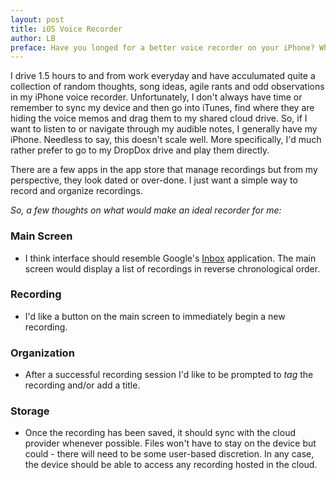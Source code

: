 ```yaml
---
layout: post
title: iOS Voice Recorder
author: LB
preface: Have you longed for a better voice recorder on your iPhone? What does that voice recorder look like? I would like a voice recorder that automatically saves recordings to a cloud provider like <a href="https://www.dropbox.com/">DropBox</a> or <a href="https://onedrive.live.com/about/en-us/">One Drive</a> so that I can immediately access them in an arbitrary way from arbitrary locations.
---
```

I drive 1.5 hours to and from work everyday and have acculumated quite a collection of random thoughts, song ideas, agile rants and odd observations in my iPhone voice recorder. Unfortunately, I don't always have time or remember to sync my device and then go into iTunes, find where they are hiding the voice memos and drag them to my shared cloud drive. So, if I want to listen to or navigate through my audible notes, I generally have my iPhone. Needless to say, this doesn't scale well. More specifically, I'd much rather prefer to go to my DropDox drive and play them directly.

There are a few apps in the app store that manage recordings but from my perspective, they look dated or over-done. I just want a simple way to record and organize recordings.

*So, a few thoughts on what would make an ideal recorder for me:*

### Main Screen

- I think interface should resemble Google's [Inbox](https://itunes.apple.com/us/app/inbox-by-gmail-new-email-app/id905060486?mt=8) application. The main screen would display a list of recordings in reverse chronological order.

### Recording

- I'd like a button on the main screen to immediately begin a new recording.

### Organization

- After a successful recording session I'd like to be prompted to *tag* the recording and/or add a title.

### Storage

- Once the recording has been saved, it should sync with the cloud provider whenever possible. Files won't have to stay on the device but could - there will need to be some user-based discretion. In any case, the device should be able to access any recording hosted in the cloud.